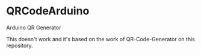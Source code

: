 # QRCodeArduino
Arduino QR Generator

This doesn't work and it's based on the work of QR-Code-Generator on this repository. 
